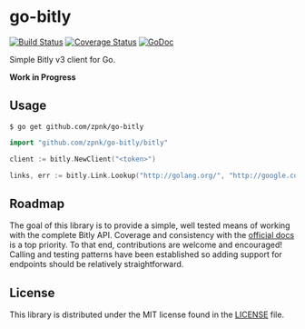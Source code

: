 # go-bitly

[![Build Status](https://travis-ci.org/zpnk/go-bitly.svg?branch=master)](https://travis-ci.org/zpnk/go-bitly)
[![Coverage Status](https://coveralls.io/repos/github/zpnk/go-bitly/badge.svg?branch=master)](https://coveralls.io/github/zpnk/go-bitly?branch=master)
[![GoDoc](https://godoc.org/github.com/zpnk/go-bitly/bitly?status.svg)](https://godoc.org/github.com/zpnk/go-bitly/bitly)

Simple Bitly v3 client for Go.

**Work in Progress**

## Usage

```
$ go get github.com/zpnk/go-bitly
```

```go
import "github.com/zpnk/go-bitly/bitly"

client := bitly.NewClient("<token>")

links, err := bitly.Link.Lookup("http://golang.org/", "http://google.com/")
```

## Roadmap

The goal of this library is to provide a simple, well tested means of working
with the complete Bitly API. Coverage and consistency with the [official docs](https://dev.bitly.com/api.html)
is a top priority. To that end, contributions are welcome and encouraged!
Calling and testing patterns have been established so adding support for endpoints
should be relatively straightforward.

## License

This library is distributed under the MIT license found in the [LICENSE](./LICENSE)
file.
